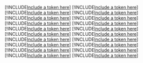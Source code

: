 [!INCLUDE[Include a token here](refs1527654743346/r1.md)]
[!INCLUDE[Include a token here](refs1527654743346/r2.md)]
[!INCLUDE[Include a token here](refs1527654743346/r3.md)]
[!INCLUDE[Include a token here](refs1527654743346/r4.md)]
[!INCLUDE[Include a token here](refs1527654743346/r5.md)]
[!INCLUDE[Include a token here](refs1527654743346/r6.md)]
[!INCLUDE[Include a token here](refs1527654743346/r7.md)]
[!INCLUDE[Include a token here](refs1527654743346/r8.md)]
[!INCLUDE[Include a token here](refs1527654743346/r9.md)]
[!INCLUDE[Include a token here](refs1527654743346/r10.md)]
[!INCLUDE[Include a token here](refs1527654743346/r11.md)]
[!INCLUDE[Include a token here](refs1527654743346/r12.md)]
[!INCLUDE[Include a token here](refs1527654743346/r13.md)]
[!INCLUDE[Include a token here](refs1527654743346/r14.md)]
[!INCLUDE[Include a token here](refs1527654743346/r15.md)]
[!INCLUDE[Include a token here](refs1527654743346/r16.md)]
[!INCLUDE[Include a token here](refs1527654743346/r17.md)]
[!INCLUDE[Include a token here](refs1527654743346/r18.md)]
[!INCLUDE[Include a token here](refs1527654743346/r19.md)]
[!INCLUDE[Include a token here](refs1527654743346/r20.md)]